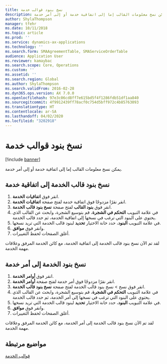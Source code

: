```yaml
---
title: نسخ بنود قوالب خدمة
description: يمكن نسخ معلومات القالب إما إلى اتفاقية خدمة أو إلى أمر خدمة.
author: ShylaThompson
manager: tfehr
ms.date: 10/11/2018
ms.topic: article
ms.prod: ''
ms.service: dynamics-ax-applications
ms.technology: ''
ms.search.form: SMAAgreementTable, SMAServiceOrderTable
audience: Application User
ms.reviewer: kamaybac
ms.search.scope: Core, Operations
ms.custom: ''
ms.assetid: ''
ms.search.region: Global
ms.author: ShylaThompson
ms.search.validFrom: 2016-02-28
ms.dyn365.ops.version: AX 7.0.0
ms.openlocfilehash: 97e3c06cd8ff7e615bd5f4f1286fdb51df1aa840
ms.sourcegitcommit: 4f9912439ff78acf0c754d5bff972c4b85763093
ms.translationtype: HT
ms.contentlocale: ar-SA
ms.lasthandoff: 04/02/2020
ms.locfileid: "3202918"
---
```

# <a name="copy-service-templates-lines"></a>نسخ بنود قوالب خدمة 

[!include [banner](../includes/banner.md)]

يمكن نسخ معلومات القالب إما إلى اتفاقية خدمة أو إلى أمر خدمة.

## <a name="copy-service-template-lines-into-a-service-agreement"></a>نسخ بنود قالب الخدمة إلى اتفاقية خدمة

1. انقر فوق **اتفاقيات الخدمة**.
2. انقر نقرًا مزدوجًا فوق اتفاقية خدمة لفتح صفحة **اتفاقيات الخدمة**.
3. انقر فوق **بنود القالب** لفتح صفحة **نسخ بنود قالب الخدمة**.
4. في علامة التبويب **التحكم في الشجرة**، قم بتوسيع الشجرة، وابحث عن القالب الذي يحتوي على البنود التي ترغب في نسخها إلى اتفاقية الخدمة، ثم حدد قالب الخدمة.
5. في علامة التبويب **البنود**، حدد خانة الاختيار **تحديد** لبنود قالب الخدمة التي تريد نسخها.
6. وانقر فوق **موافق**.
7. أغلق الصفحات لحفظ التغييرات.

لقد تم الآن نسخ بنود قالب الخدمة إلى اتفاقية الخدمة، مع كائن الخدمة المرفق وعلاقات مهمة الخدمة.

## <a name="copy-service-template-lines-into-a-service-order"></a>نسخ بنود الخدمة إلى أمر خدمة

1. انقر فوق **أوامر الخدمة**.
2. انقر نقرًا مزدوجًا فوق أمر خدمة لفتح صفحة **أوامر الخدمة**.
3. انقر فوق نسخ \> نسخ بنود قالب الخدمة‬ لفتح صفحة **نسخ بنود قالب الخدمة‬**.
4. في علامة التبويب **التحكم في الشجرة**، قم بتوسيع الشجرة، وابحث عن القالب الذي يحتوي على البنود التي ترغب في نسخها إلى أمر الخدمة، ثم حدد قالب الخدمة.
5. في علامة التبويب **البنود**، حدد خانة الاختيار **تحديد** لبنود قالب الخدمة التي تريد نسخها.
6. وانقر فوق **موافق**.
7. أغلق الصفحات لحفظ التغييرات.

لقد تم الآن نسخ بنود قالب الخدمة إلى أمر الخدمة، مع كائن الخدمة المرفق وعلاقات مهمة الخدمة. 

## <a name="related-topics"></a>مواضيع مرتبطة

[قوالب الخدمة](service-template.md)


